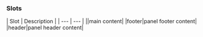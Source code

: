 <h3>Slots</h3>
| Slot | Description |
 | --- | --- |
||main content|
|footer|panel footer content|
|header|panel header content|